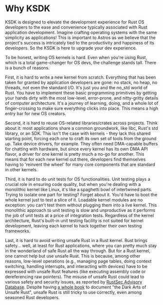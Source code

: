 # Why KSDK

KSDK is designed to elevate the development experience
for Rust OS developers to the ease and convenience
typically associated with Rust application development.
Imagine crafting operating systems
with the same simplicity as applications!
This is important to Astros
as we believe that the project's success
is intricately tied to the productivity and happiness
of its developers.
So the KSDK is here to upgrade your dev experience.

To be honest, writing OS kernels is hard.
Even when you're using Rust,
which is a total game-changer for OS devs,
the challenge stands tall.
There is a bunch of reasons.

First, it is hard to write a new kernel from scratch.
Everything that has been taken for granted by
application developers are gone:
no stack, no heap, no threads, not even the standard I/O.
It's just you and the no_std world of Rust.
You have to implement these basic programming primitives
by getting your hands dirty with the most low-level,
error-prone, and nitty-gritty details of computer architecture.
It's a journey of learning, doing, and
a whole lot of finger-crossing
to make sure everything clicks into place.
This means a high entry bar for new OS creators.

Second, it is hard to
reuse OS-related libraries/crates across projects.
Think about it:
most applications share a common groundwork,
like libc, Rust's std library, or an SDK.
This isn't the case with kernels -
they lack this shared starting point,
forcing each one to craft its own set of tools
from the ground up.
Take device drivers, for example.
They often need DMA-capable buffers for chatting with hardware,
but since every kernel has its own DMA API flavor,
a driver for one kernel is pretty much a no-go for another.
This means that for each new kernel out there,
developers find themselves having to 'reinvent the wheel'
for many core components that are standard in other kernels.

Third, it is hard to do unit tests for OS functionalities.
Unit testing plays a crucial role in ensuring code quality,
but when you're dealing with a monolithic kernel like Linux,
it's like a spaghetti bowl of intertwined parts.
Trying to isolate one part for testing?
Forget about it.
You'd have to boot the whole kernel just to test a slice of it.
Loadable kernel modules are no exception:
you can't test them without plugging them into a live kernel.
This monolithic approach to unit testing is slow and unproductive
as it performs the job of unit tests
at a price of integration tests.
Regardless of the kernel architecture,
Rust's built-in unit testing facility
is not suited for kernel development,
leaving each kernel to hack together their own testing frameworks.

Last, it is hard to avoid writing unsafe Rust in a Rust kernel.
Rust brings safety...
well, at least for Rust applications,
where you can pretty much stay
in the wonderland of safe Rust all the way through.
But for a Rust kernel,
one cannot help but use unsafe Rust.
This is because, among other reasons,
low-level operations (e.g., managing page tables,
doing context switching, handling interrupts,
and interacting with devices) have to be expressed
with unsafe Rust features (like executing assembly code
or dereferencing raw pointers).
The misuse of unsafe Rust could lead to
various safety and security issues,
as reported by [RustSec Advisory Database](https://rustsec.org).
Despite having [a whole book](https://doc.rust-lang.org/nomicon/)
to document "the Dark Arts of Unsafe Rust",
unsafe Rust is still tricky to use correctly,
even among seasoned Rust developers.
